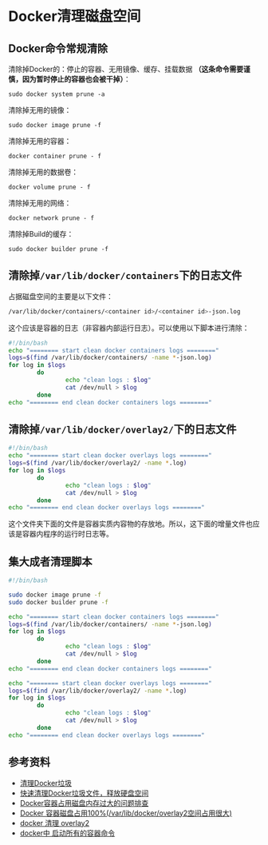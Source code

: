 # Docker清理磁盘空间

## Docker命令常规清除

清除掉Docker的：停止的容器、无用镜像、缓存、挂载数据 **（这条命令需要谨慎，因为暂时停止的容器也会被干掉）**：

```shell
sudo docker system prune -a
```

清除掉无用的镜像：

```shell
sudo docker image prune -f
```

清除掉无用的容器：

```shell
docker container prune - f
```

清除掉无用的数据卷：

```shell
docker volume prune - f
```

清除掉无用的网络：

```shell
docker network prune - f
```

清除掉Build的缓存：

```shell
sudo docker builder prune -f
```

## 清除掉`/var/lib/docker/containers`下的日志文件

占据磁盘空间的主要是以下文件：

```bash
/var/lib/docker/containers/<container id>/<container id>-json.log
```

这个应该是容器的日志（非容器内部运行日志）。可以使用以下脚本进行清除：

```bash
#!/bin/bash
echo "======== start clean docker containers logs ========"
logs=$(find /var/lib/docker/containers/ -name *-json.log)
for log in $logs
        do
                echo "clean logs : $log"
                cat /dev/null > $log
        done
echo "======== end clean docker containers logs ========"
```

## 清除掉`/var/lib/docker/overlay2/`下的日志文件

```bash
#!/bin/bash
echo "======== start clean docker overlays logs ========"
logs=$(find /var/lib/docker/overlay2/ -name *.log)
for log in $logs
        do
                echo "clean logs : $log"
                cat /dev/null > $log
        done
echo "======== end clean docker overlays logs ========"
```

这个文件夹下面的文件是容器实质内容物的存放地。所以，这下面的增量文件也应该是容器内程序的运行时日志等。

## 集大成者清理脚本

```bash
#!/bin/bash

sudo docker image prune -f
sudo docker builder prune -f

echo "======== start clean docker containers logs ========"
logs=$(find /var/lib/docker/containers/ -name *-json.log)
for log in $logs
        do
                echo "clean logs : $log"
                cat /dev/null > $log
        done
echo "======== end clean docker containers logs ========"

echo "======== start clean docker overlays logs ========"
logs=$(find /var/lib/docker/overlay2/ -name *.log)
for log in $logs
        do
                echo "clean logs : $log"
                cat /dev/null > $log
        done
echo "======== end clean docker overlays logs ========"
```

## 参考资料

- [清理Docker垃圾](https://www.cnblogs.com/lvzhenjiang/p/15145393.html)
- [快速清理Docker垃圾文件，释放硬盘空间](https://cloud.tencent.com/developer/article/1834792)
- [Docker容器占用磁盘内存过大的问题排查](https://hhbbz.github.io/2018/03/28/Docker%E5%AE%B9%E5%99%A8%E5%8D%A0%E7%94%A8%E7%A3%81%E7%9B%98%E5%86%85%E5%AD%98%E8%BF%87%E5%A4%A7%E7%9A%84%E9%97%AE%E9%A2%98%E6%8E%92%E6%9F%A5/)
- [Docker 容器磁盘占用100%(/var/lib/docker/overlay2空间占用很大)](https://blog.csdn.net/weixin_41945228/article/details/104331479)
- [docker 清理 overlay2](https://juejin.cn/s/docker%20%E6%B8%85%E7%90%86%20overlay2)
- [docker中 启动所有的容器命令](https://blog.51cto.com/zxx287856774/1665264)
